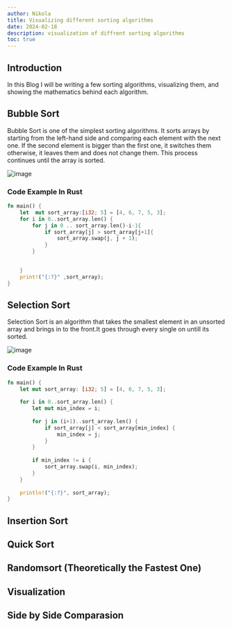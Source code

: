 ```yaml
---
author: Nikola
title: Visualizing different sorting algorithms
date: 2024-02-18
description: visualization of diffrent sorting algorithms
toc: true
---
```


## Introduction
In this Blog I will be writing a few sorting algorithms, visualizing them, and showing the mathematics behind each algorithm.


## Bubble Sort
Bubble Sort is one of the simplest sorting algorithms. It sorts arrays by starting from the left-hand side and comparing each element with the next one. If the second element is bigger than the first one, it switches them otherwise, it leaves them and does not change them. This process continues until the array is sorted.

![image](/media/bubblesort.png)



### Code Example In Rust
```rs
fn main() {
    let  mut sort_array:[i32; 5] = [4, 6, 7, 5, 3];
    for i in 0..sort_array.len() {
        for j in 0 .. sort_array.len()-i-1{
            if sort_array[j] > sort_array[j+1]{
                sort_array.swap(j, j + 1);
            }
        }

        
    }
    print!("{:?}" ,sort_array);
}
```

## Selection Sort
Selection Sort is an algorithm that takes the smallest element in an unsorted array and brings in to the front.It goes through every single on untill its sorted.


![image](/media/selectionsort.png)




### Code Example In Rust
```rs
fn main() {
    let mut sort_array: [i32; 5] = [4, 6, 7, 5, 3];
    
    for i in 0..sort_array.len() {
        let mut min_index = i;
        
        for j in (i+1)..sort_array.len() {
            if sort_array[j] < sort_array[min_index] {
                min_index = j;
            }
        }
        
        if min_index != i {
            sort_array.swap(i, min_index);
        }
    }
    
    println!("{:?}", sort_array);
}
```


## Insertion Sort


## Quick Sort



## Randomsort (Theoretically the Fastest One)


## Visualization

## Side by Side Comparasion


